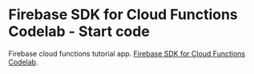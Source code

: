 # Firebase SDK for Cloud Functions Codelab - Start code

Firebase cloud functions tutorial app.
[Firebase SDK for Cloud Functions Codelab](https://codelabs.developers.google.com/codelabs/firebase-cloud-functions/).

